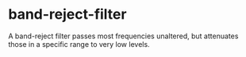 # band-reject-filter
A band-reject filter passes most frequencies unaltered, but attenuates those in a specific range to very low levels.
